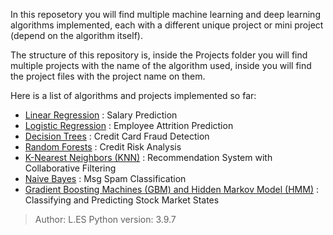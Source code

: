 In this reposetory you will find multiple machine learning and deep learning algorithms implemented, each with a different unique project or mini project (depend on the algorithm itself).

The structure of this repository is, inside the Projects folder you will find multiple projects with the name of the algorithm used, inside you will find the project files with the project name on them.

Here is a list of algorithms and projects implemented so far:
<ul>
    <li> <u>Linear Regression</u> : Salary Prediction</li>
    <li> <u>Logistic Regression</u> : Employee Attrition Prediction</li>
    <li> <u>Decision Trees</u> : Credit Card Fraud Detection</li>
    <li> <u>Random Forests</u> : Credit Risk Analysis</li>
    <li> <u>K-Nearest Neighbors (KNN)</u> : Recommendation System with Collaborative Filtering</li>
    <li> <u>Naive Bayes</u> : Msg Spam Classification</li>
    <li> <u>Gradient Boosting Machines (GBM) and Hidden Markov Model (HMM)</u> : Classifying and Predicting Stock Market States
</ul>
    
> Author: L.ES
> Python version: 3.9.7